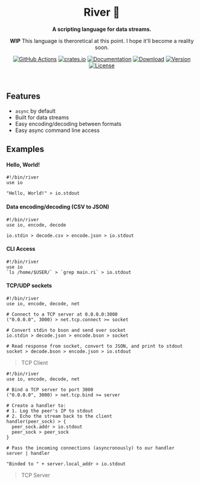 
<div align="center">
 <p><h1>River 🌊</h1> </p>
  <p><strong>A scripting language for data streams.</strong></p>
<p>
  
 **WIP** This language is theroretical at this point. I hope it'll become a reality soon.
  
[![GitHub Actions](https://img.shields.io/endpoint.svg?url=https%3A%2F%2Factions-badge.atrox.dev%2Fajmwagar%2Fart%2Fbadge&label=build&logo=none)](https://actions-badge.atrox.dev/ajmwagar/art/goto)
[![crates.io](https://meritbadge.herokuapp.com/[CRATE_NAME])](https://crates.io/crates/[CRATE_NAME])
[![Documentation](https://docs.rs/[CRATE_NAME]/badge.svg)](https://docs.rs/[CRATE_NAME])
[![Download](https://img.shields.io/crates/d/[CRATE_NAME].svg)](https://crates.io/crates/[CRATE_NAME])
[![Version](https://img.shields.io/badge/rustc-1.40+-lightgray.svg)](https://blog.rust-lang.org/2019/12/19/Rust-1.40.0.html)
[![License](https://img.shields.io/crates/l/[CRATE_NAME].svg)](./LICENSE)

  </p>
</div>
<br>

## Features
- `async` by default
- Built for data streams
- Easy encoding/decoding between formats
- Easy async command line access

## Examples

#### Hello, World!

```river
#!/bin/river
use io

"Hello, World!" > io.stdout
```

#### Data encoding/decoding (CSV to JSON)
```
#!/bin/river
use io, encode, decode

io.stdin > decode.csv > encode.json > io.stdout
```

#### CLI Access

```
#!/bin/river
use io
`ls /home/$USER/` > `grep main.ri` > io.stdout
```

#### TCP/UDP sockets

```
#!/bin/river
use io, encode, decode, net

# Connect to a TCP server at 0.0.0.0:3000
("0.0.0.0", 3000) > net.tcp.connect >= socket

# Convert stdin to bson and send over socket
io.stdin > decode.json > encode.bson > socket

# Read response from socket, convert to JSON, and print to stdout
socket > decode.bson > encode.json > io.stdout
```
> TCP Client

```
#!/bin/river
use io, encode, decode, net

# Bind a TCP server to port 3000
("0.0.0.0", 3000) > net.tcp.bind >= server

# Create a handler to:
# 1. Log the peer's IP to stdout
# 2. Echo the stream back to the client
handler(peer_sock) > {
  peer_sock.addr > io.stdout
  peer_sock > peer_sock
}

# Pass the incoming connections (asyncronously) to our handler
server | handler

"Binded to " + server.local_addr > io.stdout
```
> TCP Server
